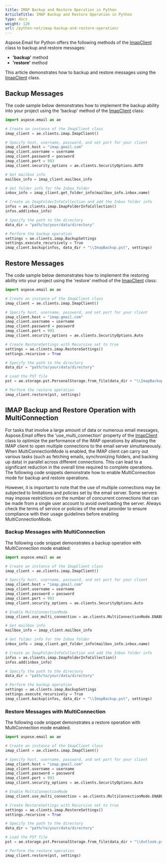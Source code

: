 ```yaml
---
title: IMAP Backup and Restore Operation in Python
ArticleTitle: IMAP Backup and Restore Operation in Python
type: docs
weight: 120
url: /python-net/imap-backup-and-restore-operation/
---
```



Aspose.Email for Python offers the following methods of the [ImapClient](https://reference.aspose.com/email/python-net/aspose.email.clients.imap/imapclient/#imapclient-class) class to backup and restore messages:

- **'backup'** method
- **'restore'** method

This article demonstrates how to backup and restore messages using the [ImapClient](https://reference.aspose.com/email/python-net/aspose.email.clients.imap/imapclient/#imapclient-class) class.

## **Backup Messages**

The code sample below demonstrates how to implement the backup ability into your project using the 'backup' method of the [ImapClient](https://reference.aspose.com/email/python-net/aspose.email.clients.imap/imapclient/#imapclient-class) class:

```py
import aspose.email as ae

# Create an instance of the ImapClient class
imap_client = ae.clients.imap.ImapClient()

# Specify host, username, password, and set port for your client
imap_client.host = "imap.gmail.com"
imap_client.username = username
imap_client.password = password
imap_client.port = 993
imap_client.security_options = ae.clients.SecurityOptions.AUTO

# Get mailbox info
mailbox_info = imap_client.mailbox_info

# Get folder info for the Inbox folder
inbox_info = imap_client.get_folder_info(mailbox_info.inbox.name)

# Create an ImapFolderInfoCollection and add the Inbox folder info
infos = ae.clients.imap.ImapFolderInfoCollection()
infos.add(inbox_info)

# Specify the path to the directory
data_dir = "path/to/your/data/directory"

# Perform the backup operation
settings = ae.clients.imap.BackupSettings
settings.execute_recursively = True
imap_client.backup(infos, data_dir + "\\ImapBackup.pst", settings)
```

## **Restore Messages**

The code sample below demonstrates how to implement the restoring ability into your project using the 'restore' method of the [ImapClient](https://reference.aspose.com/email/python-net/aspose.email.clients.imap/imapclient/#imapclient-class) class:

```py
import aspose.email as ae

# Create an instance of the ImapClient class
imap_client = ae.clients.imap.ImapClient()

# Specify host, username, password, and set port for your client
imap_client.host = "imap.gmail.com"
imap_client.username = username
imap_client.password = password
imap_client.port = 993
imap_client.security_options = ae.clients.SecurityOptions.Auto

# Create RestoreSettings with Recursive set to true
settings = ae.clients.imap.RestoreSettings()
settings.recursive = True

# Specify the path to the directory
data_dir = "path/to/your/data/directory"

# Load the PST file
pst = ae.storage.pst.PersonalStorage.from_file(data_dir + "\\ImapBackup.pst")

# Perform the restore operation
imap_client.restore(pst, settings)
```

## **IMAP Backup and Restore Operation with MultiConnection**

For tasks that involve a large amount of data or numerous email messages, Aspose.Email offers the 'use_multi_connection' property of the [ImapClient](https://reference.aspose.com/email/python-net/aspose.email.clients.imap/imapclient/#imapclient-class) class to optimize the performance of the IMAP operations by allowing the IMAP client to open multiple connections to the email server simultaneously. When MultiConnectionMode is enabled, the IMAP client can carry out various tasks (such as fetching emails, synchronizing folders, and backing up data) in parallel across different connections. This can lead to a significant reduction in the overall time required to complete operations. The following code snippets demonstrate how to enable MultiConnection mode for backup and restore operations.

However, it is important to note that the use of multiple connections may be subjected to limitations and policies set by the email server. Some servers may impose restrictions on the number of concurrent connections that can be made from a single user account to avoid overloading the server. Always check the terms of service or policies of the email provider to ensure compliance with their usage guidelines before enabling MultiConnectionMode.

### **Backup Messages with MultiConnection**

The following code snippet demonstrates a backup operation with MultiConnection mode enabled:

```py
import aspose.email as ae

# Create an instance of the ImapClient class
imap_client = ae.clients.imap.ImapClient()

# Specify host, username, password, and set port for your client
imap_client.host = "imap.gmail.com"
imap_client.username = username
imap_client.password = password
imap_client.port = 993
imap_client.security_options = ae.clients.SecurityOptions.Auto

# Enable MultiConnectionMode
imap_client.use_multi_connection = ae.clients.MultiConnectionMode.ENABLE

# Get mailbox info
mailbox_info = imap_client.mailbox_info

# Get folder info for the Inbox folder
inbox_info = imap_client.get_folder_info(mailbox_info.inbox.name)

# Create an ImapFolderInfoCollection and add the Inbox folder info
infos = ae.clients.imap.ImapFolderInfoCollection()
infos.add(inbox_info)

# Specify the path to the directory
data_dir = "path/to/your/data/directory"

# Perform the backup operation
settings = ae.clients.imap.BackupSettings
settings.execute_recursively = True
imap_client.backup(infos, data_dir + "\\ImapBackup.pst", settings)
```

### **Restore Messages with MultiConnection**

The following code snippet demonstrates a restore operation with MultiConnection mode enabled.

```py
import aspose.email as ae

# Create an instance of the ImapClient class
imap_client = ae.clients.imap.ImapClient()

# Specify host, username, password, and set port for your client
imap_client.host = "imap.gmail.com"
imap_client.username = username
imap_client.password = password
imap_client.port = 993
imap_client.security_options = ae.clients.SecurityOptions.Auto

# Enable MultiConnectionMode
imap_client.use_multi_connection = ae.clients.MultiConnectionMode.ENABLE

# Create RestoreSettings with Recursive set to true
settings = ae.clients.imap.RestoreSettings()
settings.recursive = True

# Specify the path to the directory
data_dir = "path/to/your/data/directory"

# Load the PST file
pst = ae.storage.pst.PersonalStorage.from_file(data_dir + "\\Outlook.pst")

# Perform the restore operation
imap_client.restore(pst, settings)
```
